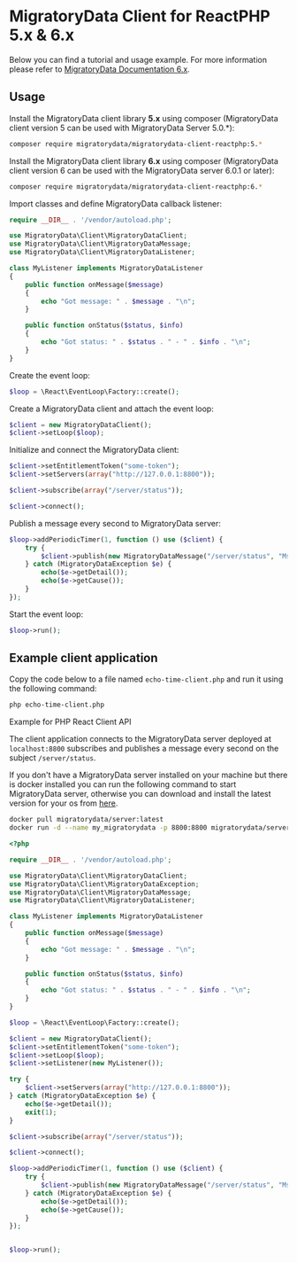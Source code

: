 # MigratoryData Client for ReactPHP 5.x & 6.x #

Below you can find a tutorial and usage example. For more information please refer to [MigratoryData Documentation 6.x](https://migratorydata.com/docs/client-api/reactphp/).

## Usage ##
Install the MigratoryData client library **5.x** using composer (MigratoryData client version 5 can be used with MigratoryData Server 5.0.*):
```bash
composer require migratorydata/migratorydata-client-reactphp:5.*
```

Install the MigratoryData client library **6.x** using composer (MigratoryData client version 6 can be used with the MigratoryData server 6.0.1 or later):
```bash
composer require migratorydata/migratorydata-client-reactphp:6.*
```

Import classes and define MigratoryData callback listener:

```php
require __DIR__ . '/vendor/autoload.php';

use MigratoryData\Client\MigratoryDataClient;
use MigratoryData\Client\MigratoryDataMessage;
use MigratoryData\Client\MigratoryDataListener;

class MyListener implements MigratoryDataListener
{
    public function onMessage($message)
    {
        echo "Got message: " . $message . "\n";
    }

    public function onStatus($status, $info)
    {
        echo "Got status: " . $status . " - " . $info . "\n";
    }
}
```

Create the event loop:

```php
$loop = \React\EventLoop\Factory::create();
```

Create a MigratoryData client and attach the event loop:

```php
$client = new MigratoryDataClient(); 
$client->setLoop($loop);
```

Initialize and connect the MigratoryData client:

```php    
$client->setEntitlementToken("some-token");
$client->setServers(array("http://127.0.0.1:8800"));

$client->subscribe(array("/server/status"));

$client->connect();
```
 
Publish a message every second to MigratoryData server:
 
```php
$loop->addPeriodicTimer(1, function () use ($client) {
    try {
        $client->publish(new MigratoryDataMessage("/server/status", "Msg " . time(), "closure-" . time()));
    } catch (MigratoryDataException $e) {
        echo($e->getDetail());
        echo($e->getCause());
    }
});
```

Start the event loop:

```php
$loop->run();
```

## Example client application ##

Copy the code below to a file named `echo-time-client.php` and run it using the following command:

```bash  
php echo-time-client.php
```

Example for PHP React Client API

The client application connects to the MigratoryData server deployed at `localhost:8800` subscribes and publishes a message every second on the subject `/server/status`.

If you don't have a MigratoryData server installed on your machine but there is docker installed you can run the following command to start MigratoryData server, otherwise you can download and install the latest version for your os from [here](https://migratorydata.com/downloads/migratorydata-6/).

```bash
docker pull migratorydata/server:latest
docker run -d --name my_migratorydata -p 8800:8800 migratorydata/server:latest
```


```php
<?php

require __DIR__ . '/vendor/autoload.php';

use MigratoryData\Client\MigratoryDataClient;
use MigratoryData\Client\MigratoryDataException;
use MigratoryData\Client\MigratoryDataMessage;
use MigratoryData\Client\MigratoryDataListener;

class MyListener implements MigratoryDataListener
{
    public function onMessage($message)
    {
        echo "Got message: " . $message . "\n";
    }

    public function onStatus($status, $info)
    {
        echo "Got status: " . $status . " - " . $info . "\n";
    }
}

$loop = \React\EventLoop\Factory::create();

$client = new MigratoryDataClient();
$client->setEntitlementToken("some-token");
$client->setLoop($loop);
$client->setListener(new MyListener());

try {
    $client->setServers(array("http://127.0.0.1:8800"));
} catch (MigratoryDataException $e) {
    echo($e->getDetail());
    exit(1);
}

$client->subscribe(array("/server/status"));

$client->connect();

$loop->addPeriodicTimer(1, function () use ($client) {
    try {
        $client->publish(new MigratoryDataMessage("/server/status", "Msg " . time(), "closure-" . time()));
    } catch (MigratoryDataException $e) {
        echo($e->getDetail());
        echo($e->getCause());
    }
});


$loop->run();
```